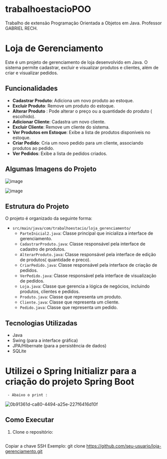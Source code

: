 # trabalhoestacioPOO
Trabalho de extensão  Programação Orientada a Objetos em Java.
Professor GABRIEL RECH.
# Loja de Gerenciamento

Este é um projeto de gerenciamento de loja desenvolvido em Java. O sistema permite cadastrar, excluir e visualizar produtos e clientes, além de criar e visualizar pedidos.

## Funcionalidades

- **Cadastrar Produto**: Adiciona um novo produto ao estoque.
- **Excluir Produto**: Remove um produto do estoque.
- **Alterar Produto** : Pode alterar o preço ou a quantidade do produto ( escolhido).
- **Adicionar Cliente**: Cadastra um novo cliente.
- **Excluir Cliente**: Remove um cliente do sistema.
- **Ver Produtos em Estoque**: Exibe a lista de produtos disponíveis no estoque.
- **Criar Pedido**: Cria um novo pedido para um cliente, associando produtos ao pedido.
- **Ver Pedidos**: Exibe a lista de pedidos criados.

## Algumas Imagens do Projeto 

![image](https://github.com/euaisabela/TrabalhoJavaPOO2024/assets/129691258/cec1fdd1-d1d1-4887-8d41-049cfd23e3ef)

![image](https://github.com/euaisabela/TrabalhoJavaPOO2024/assets/129691258/f674cc2b-f315-4488-b981-e51ce72b2822)






## Estrutura do Projeto

O projeto é organizado da seguinte forma:

- `src/main/java/com/trabalhoestacio/loja_gerenciamento/`
  - `ParteInicial2.java`: Classe principal que inicializa a interface de gerenciamento.
  - `CadastrarProduto.java`: Classe responsável pela interface de cadastro de produtos.
  - `AlterarProduto.java`: Classe responsável pela interface de edição de produtos( quantidade e preco).
  - `CriarPedido.java`: Classe responsável pela interface de criação de pedidos.
  - `VerPedido.java`: Classe responsável pela interface de visualização de pedidos.
  - `Loja.java`: Classe que gerencia a lógica de negócios, incluindo produtos, clientes e pedidos.
  - `Produto.java`: Classe que representa um produto.
  - `Cliente.java`: Classe que representa um cliente.
  - `Pedido.java`: Classe que representa um pedido.

## Tecnologias Utilizadas

- Java
- Swing (para a interface gráfica)
- JPA/Hibernate (para a persistência de dados)
- SQLite


# Utilizei o Spring Initializr para a criação do projeto Spring Boot
     - Abaixo o print :

![0b91361d-ca80-4494-a25e-227f6416d10f](https://github.com/euaisabela/TrabalhoJavaPOO2024/assets/129691258/ceb0cbac-91f6-45c2-8989-d531cecd033e)


## Como Executar

1. Clone o repositório:
   ```bash
Copiar a chave SSH 
Exemplo:
   git clone https://github.com/seu-usuario/loja-gerenciamento.git
